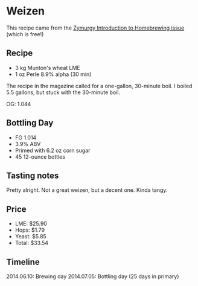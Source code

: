 # Weizen
This recipe came from the [Zymurgy Introduction to Homebrewing issue](http://www.homebrewersassociation.org/magazine/zymurgy-introduction-homebrewing/) (which is free!)

## Recipe
* 3 kg Munton's wheat LME
* 1 oz Perle 8.9% alpha (30 min)

The recipe in the magazine called for a one-gallon, 30-minute boil. I boiled 5.5 gallons, but stuck with the 30-minute boil.

OG: 1.044

## Bottling Day
* FG 1.014
* 3.9% ABV
* Primed with 6.2 oz corn sugar
* 45 12-ounce bottles

## Tasting notes
Pretty alright. Not a great weizen, but a decent one. Kinda tangy.

## Price
* LME: $25.90
* Hops: $1.79
* Yeast: $5.85
* Total: $33.54

## Timeline
2014.06.10: Brewing day
2014.07.05: Bottling day (25 days in primary)
